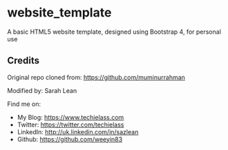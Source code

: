 # website_template
A basic HTML5 website template, designed using Bootstrap 4, for personal use

## Credits

Original repo cloned from: https://github.com/muminurrahman

Modified by: Sarah Lean

Find me on:

* My Blog: <https://www.techielass.com>
* Twitter: <https://twitter.com/techielass>
* LinkedIn: <http://uk.linkedin.com/in/sazlean>
* Github: <https://github.com/weeyin83>
